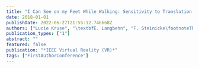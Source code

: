 ```yaml
---
title: "I Can See on my Feet While Walking: Sensitivity to Translation Gains with Visible Feet"
date: 2018-01-01
publishDate: 2022-06-27T21:55:12.746668Z
authors: ["Lucie Kruse", "\textbfE. Langbehn", "F. Steinicke\footnoteThis publication is based on a Bachelor thesis. The student implemented", "ran the experiment under my supervision. I designed the experiment", "wrote the paper."]
publication_types: ["1"]
abstract: ""
featured: false
publication: "*IEEE Virtual Reality (VR)*"
tags: ["FirstAuthorConference"]
---
```


